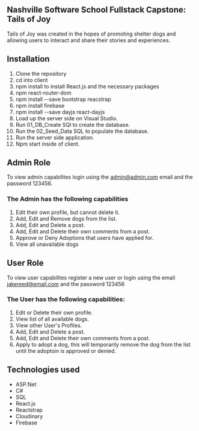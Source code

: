 
## Nashville Software School Fullstack Capstone: Tails of Joy
Tails of Joy was created in the hopes of promoting shelter dogs and allowing users to interact and share their stories and experiences.

## Installation
1. Clone the repository
2. cd into client
3. npm install to install React.js and the necessary packages
4. npm react-router-dom
5. npm install --save bootstrap reacstrap
6. npm install firebase
7. npm install --save dayjs react-dayjs
8. Load up the server side on Visual Studio.
9. Run 01_DB_Create SQl to create the database.
10. Run the 02_Seed_Data SQL to populate the database.
11. Run the server side application.
12. Npm start inside of client.

## Admin Role
To view admin capabilites login using the admin@admin.com email and the password 123456.
### The Admin has the following capabilities
1. Edit their own profile, but cannot delete it.
2. Add, Edit and Remove dogs from the list.
3. Add, Edit and Delete a post.
4. Add, Edit and Delete their own comments from a post.
5. Approve or Deny Adoptions that users have applied for.
6. View all unavailable dogs


## User Role
To view user capabilites register a new user or login using the email jakereed@email.com and the password 123456
### The User has the following capabilities:
1. Edit or Delete their own profile.
2. View list of all available dogs.
3. View other User's Profiles.
4. Add, Edit and Delete a post.
5. Add, Edit and Delete their own comments from a post.
6. Apply to adopt a dog, this will temporarily remove the dog from the list until the adoptoin is approved or denied.

## Technologies used
- ASP.Net
- C#
- SQL
- React.js
- Reactstrap
- Cloudinary
- Firebase


